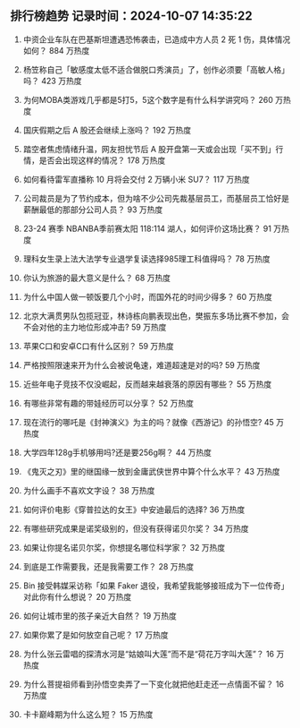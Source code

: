 
## 排行榜趋势 记录时间：2024-10-07 14:35:22
  
  1. 中资企业车队在巴基斯坦遭遇恐怖袭击，已造成中方人员 2 死 1 伤，具体情况如何？ 884 万热度
    
  2. 杨笠称自己「敏感度太低不适合做脱口秀演员」了，创作必须要「高敏人格」吗？ 423 万热度
    
  3. 为何MOBA类游戏几乎都是5打5，5这个数字是有什么科学讲究吗？ 260 万热度
    
  4. 国庆假期之后 A 股还会继续上涨吗？ 192 万热度
    
  5. 踏空者焦虑情绪升温，网友担忧节后 A 股开盘第一天或会出现「买不到」行情，是否会出现这样的情况？ 178 万热度
    
  6. 如何看待雷军直播称 10 月将会交付 2 万辆小米 SU7？ 117 万热度
    
  7. 公司裁员是为了节约成本，但为啥不少公司先裁基层员工，而基层员工恰好是薪酬最低的那部分公司人员？ 93 万热度
    
  8. 23-24 赛季 NBANBA季前赛太阳 118:114 湖人，如何评价这场比赛？ 91 万热度
    
  9. 理科女生录上法大法学专业退学复读选择985理工科值得吗？ 78 万热度
    
  10. 你认为旅游的最大意义是什么？ 68 万热度
    
  11. 为什么中国人做一顿饭要几个小时，而国外花的时间少得多？ 60 万热度
    
  12. 北京大满贯男队包揽冠亚，林诗栋向鹏表现出色，樊振东多场比赛不参加，会不会对他的主力地位形成冲击? 59 万热度
    
  13. 苹果C口和安卓C口有什么区别？ 59 万热度
    
  14. 严格按照限速来开为什么会被说龟速，难道超速是对的吗? 59 万热度
    
  15. 近些年电子竞技不仅没崛起，反而越来越衰落的原因有哪些？ 55 万热度
    
  16. 有哪些非常有趣的带娃经历可以分享？ 52 万热度
    
  17. 现在流行的哪吒是《封神演义》为主的吗？就像《西游记》的孙悟空? 45 万热度
    
  18. 大学四年128g手机够用吗?还是要256g啊？ 44 万热度
    
  19. 《鬼灭之刃》里的继国缘一放到金庸武侠世界中算个什么水平？ 43 万热度
    
  20. 为什么画手不喜欢文字设？ 38 万热度
    
  21. 如何评价电影《穿普拉达的女王》中安迪最后的选择? 36 万热度
    
  22. 有哪些研究成果是诺奖级别的，但没有获得诺贝尔奖？ 34 万热度
    
  23. 如果让你提名诺贝尔奖，你想提名哪位科学家？ 32 万热度
    
  24. 到底是工作需要我，还是我需要工作？ 28 万热度
    
  25. Bin 接受韩媒采访称「如果 Faker 退役，我希望我能够接班成为下一位传奇」对此你有什么想说？ 20 万热度
    
  26. 如何让城市里的孩子亲近大自然？ 19 万热度
    
  27. 如果你累了是如何放空自己呢？ 17 万热度
    
  28. 为什么张云雷唱的探清水河是“姑娘叫大莲”而不是“荷花万字叫大莲”？ 16 万热度
    
  29. 为什么菩提祖师看到孙悟空卖弄了一下变化就把他赶走还一点情面不留？ 16 万热度
    
  30. 卡卡巅峰期为什么这么短？ 15 万热度
    